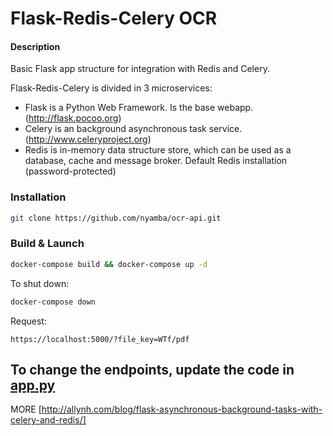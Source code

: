 # Flask-Redis-Celery OCR

#### **Description**
Basic Flask app structure for integration with Redis and Celery.

Flask-Redis-Celery is divided in 3 microservices:
- Flask is a Python Web Framework. Is the base webapp. (http://flask.pocoo.org)
- Celery is an background asynchronous task service. (http://www.celeryproject.org)
- Redis is in-memory data structure store, which can be used as a database, cache and message broker. Default Redis installation (password-protected)


### Installation

```bash
git clone https://github.com/nyamba/ocr-api.git
```

### Build & Launch

```bash
docker-compose build && docker-compose up -d 
```



To shut down:

```bash
docker-compose down
```
Request:
```
https://localhost:5000/?file_key=WTf/pdf
```


To change the endpoints, update the code in [app.py](app.py)
---

MORE [http://allynh.com/blog/flask-asynchronous-background-tasks-with-celery-and-redis/]
